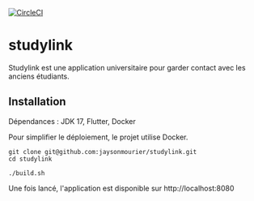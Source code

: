 [![CircleCI](https://dl.circleci.com/status-badge/img/gh/jaysonmourier/studylink/tree/main.svg?style=svg)](https://dl.circleci.com/status-badge/redirect/gh/jaysonmourier/studylink/tree/main)
# studylink

Studylink est une application universitaire pour garder contact avec les anciens étudiants.

## Installation

Dépendances : JDK 17, Flutter, Docker

Pour simplifier le déploiement, le projet utilise Docker. 

```
git clone git@github.com:jaysonmourier/studylink.git
cd studylink
```

```
./build.sh
```

Une fois lancé, l'application est disponible sur http://localhost:8080
